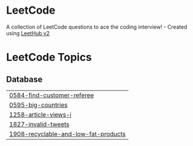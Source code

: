 # LeetCode
A collection of LeetCode questions to ace the coding interview! - Created using [LeetHub v2](https://github.com/arunbhardwaj/LeetHub-2.0)

<!---LeetCode Topics Start-->
# LeetCode Topics
## Database
|  |
| ------- |
| [0584-find-customer-referee](https://github.com/stardust0123/LeetCode/tree/master/0584-find-customer-referee) |
| [0595-big-countries](https://github.com/stardust0123/LeetCode/tree/master/0595-big-countries) |
| [1258-article-views-i](https://github.com/stardust0123/LeetCode/tree/master/1258-article-views-i) |
| [1827-invalid-tweets](https://github.com/stardust0123/LeetCode/tree/master/1827-invalid-tweets) |
| [1908-recyclable-and-low-fat-products](https://github.com/stardust0123/LeetCode/tree/master/1908-recyclable-and-low-fat-products) |
<!---LeetCode Topics End-->